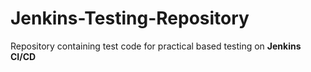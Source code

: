 # Jenkins-Testing-Repository
Repository containing test code for practical based testing on **Jenkins CI/CD**
